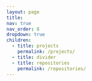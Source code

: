```yaml
---
layout: page
title: 
nav: true
nav_order: 8
dropdown: true
children:
  - title: projects
    permalink: /projects/
  - title: divider
  - title: repositories
    permalink: /repositories/
---
```

